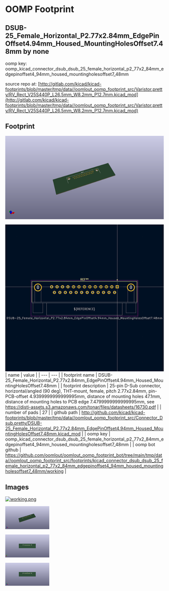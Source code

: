 # OOMP Footprint  
## DSUB-25_Female_Horizontal_P2.77x2.84mm_EdgePinOffset4.94mm_Housed_MountingHolesOffset7.48mm  by none  
  
oomp key: oomp_kicad_connector_dsub_dsub_25_female_horizontal_p2_77x2_84mm_edgepinoffset4_94mm_housed_mountingholesoffset7_48mm  
  
source repo at: [http://gitlab.com/kicad/kicad-footprints/blob/master/tmp/data//oomlout_oomp_footprint_src/Varistor.pretty/RV_Rect_V25S440P_L26.5mm_W8.2mm_P12.7mm.kicad_mod](http://gitlab.com/kicad/kicad-footprints/blob/master/tmp/data//oomlout_oomp_footprint_src/Varistor.pretty/RV_Rect_V25S440P_L26.5mm_W8.2mm_P12.7mm.kicad_mod)  
## Footprint  
  
[![working_kicad_pcb_3d.png](working_kicad_pcb_3d_600.png)](working_kicad_pcb_3d.png)  
  
[![working.png](working_600.png)](working.png)  
| name | value | 
| --- | --- | 
| footprint name | DSUB-25_Female_Horizontal_P2.77x2.84mm_EdgePinOffset4.94mm_Housed_MountingHolesOffset7.48mm | 
| footprint description | 25-pin D-Sub connector, horizontal/angled (90 deg), THT-mount, female, pitch 2.77x2.84mm, pin-PCB-offset 4.9399999999999995mm, distance of mounting holes 47.1mm, distance of mounting holes to PCB edge 7.4799999999999995mm, see https://disti-assets.s3.amazonaws.com/tonar/files/datasheets/16730.pdf | 
| number of pads | 27 | 
| github path | http://github.com/kicad/kicad-footprints/blob/master/tmp/data//oomlout_oomp_footprint_src/Connector_Dsub.pretty/DSUB-25_Female_Horizontal_P2.77x2.84mm_EdgePinOffset4.94mm_Housed_MountingHolesOffset7.48mm.kicad_mod | 
| oomp key | oomp_kicad_connector_dsub_dsub_25_female_horizontal_p2_77x2_84mm_edgepinoffset4_94mm_housed_mountingholesoffset7_48mm | 
| oomp bot github | https://github.com/oomlout/oomlout_oomp_footprint_bot/tree/main/tmp/data//oomlout_oomp_footprint_src/footprints/kicad_connector_dsub_dsub_25_female_horizontal_p2_77x2_84mm_edgepinoffset4_94mm_housed_mountingholesoffset7_48mm/working | 
## Images  
  
[![working.png](working_140.png)](working.png)  
  
[![working_kicad_pcb_3d.png](working_kicad_pcb_3d_140.png)](working_kicad_pcb_3d.png)  
  
[![working_kicad_pcb_3d_back.png](working_kicad_pcb_3d_back_140.png)](working_kicad_pcb_3d_back.png)  
  
[![working_kicad_pcb_3d_front.png](working_kicad_pcb_3d_front_140.png)](working_kicad_pcb_3d_front.png)  
